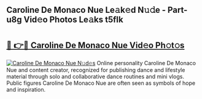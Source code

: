 ## Caroline De Monaco Nue Le𝚊k𝚎d N𝚞𝚍e - Part-u8g Vid𝚎o Photos Le𝚊ks t5fIk

# <h2><a href="http://fb89n9l.evod.top/?m=Caroline+De+Monaco+Nue">🔗 👉🔴 Caroline De Monaco Nue Vid𝚎o Ph𝚘t𝚘s</a></h2>

[![Caroline De Monaco Nue N𝚞d𝚎s](https://i.imgur.com/8V9OHl7.gif)](http://fb89n9l.evod.top/?m=Caroline+De+Monaco+Nue)
Online personality Caroline De Monaco Nue and content creator, recognized for publishing dance and lifestyle material through solo and collaborative dance routines and mini vlogs. Public figures Caroline De Monaco Nue are often seen as symbols of hope and inspiration. 
